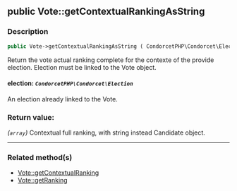 ## public Vote::getContextualRankingAsString

### Description    

```php
public Vote->getContextualRankingAsString ( CondorcetPHP\Condorcet\Election $election ): array
```

Return the vote actual ranking complete for the contexte of the provide election. Election must be linked to the Vote object.
    

#### **election:** *```CondorcetPHP\Condorcet\Election```*   
An election already linked to the Vote.    


### Return value:   

*(```array```)* Contextual full ranking, with string instead Candidate object.


---------------------------------------

### Related method(s)      

* [Vote::getContextualRanking](/Docs/MethodsReferences/Vote%20Class/public%20Vote--getContextualRanking.md)    
* [Vote::getRanking](/Docs/MethodsReferences/Vote%20Class/public%20Vote--getRanking.md)    
